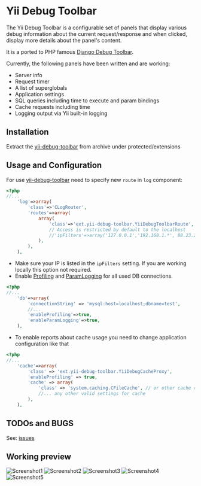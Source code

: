 Yii Debug Toolbar
=================

The Yii Debug Toolbar is a configurable set of panels that display various
debug information about the current request/response and when clicked, display
more details about the panel's content.

It is a ported to PHP famous [Django Debug Toolbar](/django-debug-toolbar/django-debug-toolbar/).

Currently, the following panels have been written and are working:

* Server info
* Request timer
* A list of superglobals
* Application settings
* SQL queries including time to execute and param bindings
* Cache requests including time
* Logging output via Yii built-in logging


## Installation

Extract the [yii-debug-toolbar](/malyshev/yii-debug-toolbar/) from archive under protected/extensions

## Usage and Configuration

For use [yii-debug-toolbar](/malyshev/yii-debug-toolbar/) need to specify new `route` in `log` component:

```php
<?php
//...
    'log'=>array(
        'class'=>'CLogRouter',
        'routes'=>array(
            array(
                'class'=>'ext.yii-debug-toolbar.YiiDebugToolbarRoute',
                // Access is restricted by default to the localhost
                //'ipFilters'=>array('127.0.0.1','192.168.1.*', 88.23.23.0/24),
            ),
        ),
    ),
```

* Make sure your IP is listed in the `ipFilters` setting. If you are working locally this option not required.
* Enable [Profiling](http://www.yiiframework.com/doc/api/1.1/CDbConnection#enableProfiling-detail "") and [ParamLogging](http://www.yiiframework.com/doc/api/1.1/CDbConnection#enableParamLogging-detail "") for all used DB connections.

```php
<?php
//...
	'db'=>array(
	    'connectionString' => 'mysql:host=localhost;dbname=test',
	    //...
	    'enableProfiling'=>true,
	    'enableParamLogging'=>true,
	),
```


* To enable reports about cache usage you need to change application configuration like that
```php
<?php
//...
	'cache'=>array(
	    'class' => 'ext.yii-debug-toolbar.YiiDebugCacheProxy',
	    'enableProfiling' => true,
	    'cache' => array(
	        'class' => 'system.caching.CFileCache', // or other cache class
	        //... any other valid settings for cache
	    ),
	),
```


## TODOs and BUGS

See: [issues](https://github.com/malyshev/yii-debug-toolbar/issues)

## Working preview
<img src="https://dl.dropboxusercontent.com/u/6067542/yii-debug-toolbar/screenshot_1.png" alt="Screenshot1" />
<img src="https://dl.dropboxusercontent.com/u/6067542/yii-debug-toolbar/screenshot_2.png" alt="Screenshot2" />
<img src="https://dl.dropboxusercontent.com/u/6067542/yii-debug-toolbar/screenshot_3.png" alt="Screenshot3" />
<img src="https://dl.dropboxusercontent.com/sh/09k0c42xasghu6c/Zq0WrQpxw5/screenshot_4.png" alt="Screenshot4" />
<img src="https://www.dropbox.com/s/8l0ne92rgsfb3mj/screenshot_5.png" alt="Screenshot5" />


